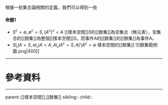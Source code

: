 根據一些集合論相關的定義，我們可以得到一些

#### 命題1
- $S^c=\emptyset,\emptyset^c=S,(A^c)^c=A$
[[樣本空間]]$S$的[[餘集]]為空集合（無元素），空集合的[[餘集]]為整個[[樣本空間]]$S$。而事件A的[[餘集]]的[[餘集]]為事件A。
- $S\bigcup A=S,\emptyset\bigcup A=A,A\bigcup A^c=S,A\bigcap A^c=\emptyset$
樣本空間的[[聯集]]
![[餘集範例圖.png|400]]

- - -
# 參考資料

- - -
parent::[[樣本空間]],[[餘集]]
sibling::
child::